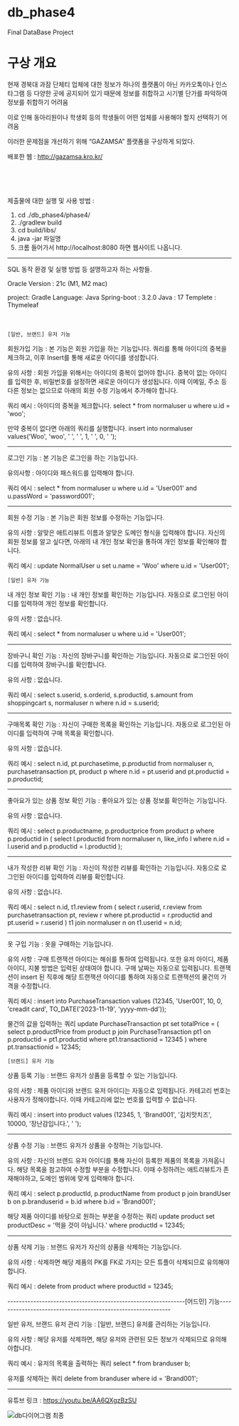 # db_phase4
Final DataBase Project

# 구상 개요
현재 경북대 과잠 단체티 업체에 대한 정보가 하나의 플랫폼이 아닌 카카오톡이나 인스타그램 등 다양한 곳에 공지되어 있기 때문에 정보를 취합하고 시기별 단가를 파악하여 정보를 취합하기 어려움

이로 인해 동아리원이나 학생회 등의 학생들이 어떤 업체를 사용해야 할지 선택하기 어려움 

이러한 문제점을 개선하기 위해 “GAZAMSA” 플랫폼을 구상하게 되었다.

배포한 웹 : http://gazamsa.kro.kr/

<br>
<br>
<br>



제출물에 대한 실행 및 사용 방법 : 
1. cd ./db_phase4/phase4/
2. ./gradlew build
3. cd build/libs/
4. java -jar 파일명
5. 크롬 들어가서 http://localhost:8080 하면 웹사이트 나옵니다.
---------------------------------------------------------------------------------------------------------------------------------


SQL 동작 환경 및 실행 방법 등 설명하고자 하는 사항들.

Oracle Version : 21c (M1, M2 mac)

project: Gradle 
Language: Java
Spring-boot : 3.2.0
Java : 17
Templete : Thymeleaf
<br>
<br>
<br>
```text
[일반, 브랜드] 유저 기능
```

회원가입 기능 : 본 기능은 회원 가입을 하는 기능입니다. 쿼리를 통해 아이디의 중복을 체크하고, 이후 Insert를 통해 새로운 아이디를 생성합니다.

유의 사항 : 회원 가입을 위해서는 아이디의 중복이 없어야 합니다. 중복이 없는 아이디를 입력한 후, 비밀번호를 설정하면 새로운 아이디가 생성됩니다.
이때 이메일, 주소 등 다른 정보는 없으므로 아래의 회원 수정 기능에서 추가해야 합니다.

쿼리 예시 : 
아이디의 중복을 체크합니다.
select *
from normaluser u
where u.id = 'woo';

만약 중복이 없다면 아래의 쿼리를 실행합니다.
insert into normaluser values('Woo', 'woo', ' ', ' ', 1, ' ', 0, ' ');

------------------------------------------------------------------------------------------------------------------------------------

로그인 기능 : 본 기능은 로그인을 하는 기능입니다.

유의사항 : 아이디와 패스워드를 입력해야 합니다.

쿼리 에시 : 
select *
from normaluser u
where u.id = 'User001'
and u.passWord = 'password001';

------------------------------------------------------------------------------------------------------------------------------------

회원 수정 기능 : 본 기능은 회원 정보를 수정하는 기능입니다.

유의 사항 : 알맞은 애트리뷰트 이름과 알맞은 도메인 형식을 입력해야 합니다.
자신의 회원 정보를 알고 싶다면, 아래의 내 개인 정보 확인을 통하여 개인 정보를 확인해야 합니다.

쿼리 예시 : 
update NormalUser u
set
u.name = 'Woo'
where u.id = 'User001';

```text
[일반] 유저 기능
```

내 개인 정보 확인 기능 : 내 개인 정보를 확인하는 기능입니다. 자동으로 로그인된 아이디를 입력하여 개인 정보를 확인합니다.

유의 사항 : 없습니다.

쿼리 예시 : 
select *
from normaluser u
where u.id = 'User001';

------------------------------------------------------------------------------------------------------------------------------------

장바구니 확인 기능 : 자신의 장바구니를 확인하는 기능입니다. 자동으로 로그인된 아이디를 입력하여 장바구니를 확인합니다.

유의 사항 : 없습니다.

쿼리 예시 : 
select s.userid, s.orderid, s.productid, s.amount
from shoppingcart s, normaluser n
where n.id = s.userid;

------------------------------------------------------------------------------------------------------------------------------------

구매목록 확인 기능 : 자신이 구매한 목록을 확인하는 기능입니다. 자동으로 로그인된 아이디를 입력하여 구매 목록을 확인합니다.

유의 사항 : 없습니다.

쿼리 예시 : 
select n.id, pt.purchasetime, p.productid
from normaluser n, purchasetransaction pt, product p
where n.id = pt.userid
and pt.productid = p.productid;

------------------------------------------------------------------------------------------------------------------------------------

좋아요가 있는 상품 정보 확인 기능 : 좋아요가 있는 상품 정보를 확인하는 기능입니다.

유의 사항 : 없습니다.

쿼리 예시 : 
select p.productname, p.productprice
from product p
where p.productid in (
    select l.productid
    from normaluser n, like_info l
    where n.id = l.userid
    and p.productid = l.productid
);

------------------------------------------------------------------------------------------------------------------------------------

내가 작성한 리뷰 확인 기능 : 자신이 작성한 리뷰를 확인하는 기능입니다. 자동으로 로그인된 아이디를 입력하여 리뷰를 확인합니다.

유의 사항 : 없습니다.

쿼리 예시 : 
select n.id, t1.review
from (
    select r.userid, r.review
    from purchasetransaction pt, review r
    where pt.productid = r.productid
    and pt.userid = r.userid
) t1 join normaluser n on t1.userid = n.id;

------------------------------------------------------------------------------------------------------------------------------------

옷 구입 기능 : 옷을 구매하는 기능입니다.

유의 사항 : 구매 트랜잭션 아이디는 해쉬를 통하여 입력됩니다. 또한 유저 아이디, 제품 아이디, 지불 방법은 입력된 상태여야 합니다.
구매 날짜는 자동으로 입력됩니다. 트랜잭션이 insert 된 직후에 해당 트랜잭션 아이디를 통하여 자동으로 트랜잭션의 물건의 가격을 수정합니다.

쿼리 예시 : 
insert into PurchaseTransaction values (12345, 'User001', 10, 0, 'creadit card', TO_DATE('2023-11-19', 'yyyy-mm-dd'));

물건의 값을 입력하는 쿼리
update PurchaseTransaction pt
set totalPrice = (
    select p.productPrice
    from product p join PurchaseTransaction pt1 on p.productid = pt1.productid
    where pt1.transactionid = 12345
)
where pt.transactionid = 12345;

```text
[브랜드] 유저 기능
```

상품 등록 기능 : 브랜드 유저가 상품을 등록할 수 있는 기능입니다.

유의 사항 : 제품 아이디와 브랜드 유저 아이디는 자동으로 입력됩니다.
카테고리 번호는 사용자가 정해야합니다. 이때 카테고리에 없는 번호를 입력할 수 없습니다.

쿼리 예시 : 
insert into product values (12345, 1, 'Brand001', '김치맛치즈', 10000, '장난감입니다.', ' ');

------------------------------------------------------------------------------------------------------------------------------------

상품 수정 기능 : 브랜드 유저가 상품을 수정하는 기능입니다.

유의 사항 : 자신의 브랜드 유저 아이디를 통해 자신이 등록한 제품의 목록을 가져옵니다. 해당 목록을 참고하여 수정할 부분을 수정합니다.
이때 수정하려는 애트리뷰트가 존재해야하고, 도메인 범위에 맞게 입력해야 합니다.

쿼리 예시 : 
select p.productId, p.productName
from product p join brandUser b on p.branduserid = b.id
where b.id = 'Brand001';

해당 제품 아이디를 바탕으로 원하는 부분을 수정하는 쿼리
update product
set productDesc = '먹을 것이 아닙니다.'
where productId = 12345;

------------------------------------------------------------------------------------------------------------------------------------

상품 삭제 기능 : 브랜드 유저가 자신의 상품을 삭제하는 기능입니다.

유의 사항 : 삭제하면 해당 제품의 PK를 FK로 가지는 모든 튜플이 삭제되므로 유의해야합니다.

쿼리 예시 : 
delete from product
where productId = 12345;

--------------------------------------------------------------[어드민] 기능-------------------------------------------------------------

일반 유저, 브랜드 유저 관리 기능 : [일반, 브랜드] 유저를 관리하는 기능입니다.

유의 사항 : 해당 유저를 삭제하면, 해당 유저와 관련된 모든 정보가 삭제되므로 유의해야합니다.

쿼리 예시 :
유저의 목록을 출력하는 쿼리
select *
from branduser b;

유저를 삭제하는 쿼리
delete from branduser
where id = 'Brand001';

------------------------------------------------------------------------------------------------------------------------------------


유튜브 링크 : https://youtu.be/AA6QXgzBzSU

![db다이어그램 최종](https://github.com/kimmokalover/db_phase4/assets/110244523/b1f41799-a7d2-4100-8e6d-7432fa38490e)
